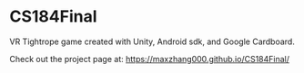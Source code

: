 # CS184Final

VR Tightrope game created with Unity, Android sdk, and Google Cardboard.

Check out the project page at: https://maxzhang000.github.io/CS184Final/

